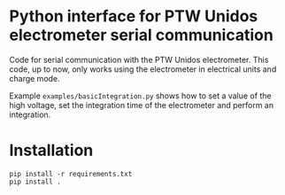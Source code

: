 # Python interface for PTW Unidos electrometer serial communication
Code for serial communication with the PTW Unidos electrometer. This code, up to now, only works using the electrometer in electrical units and charge mode.

Example `examples/basicIntegration.py` shows how to set a value of the high voltage, set the integration time of the electrometer and perform an integration.

# Installation

```
pip install -r requirements.txt
pip install .